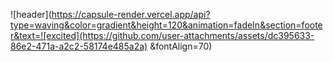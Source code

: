 ![header](https://capsule-render.vercel.app/api?type=waving&color=gradient&height=120&animation=fadeIn&section=footer&text=![excited](https://github.com/user-attachments/assets/dc395633-86e2-471a-a2c2-58174e485a2a)
&fontAlign=70)
<!--
**miiiingi/miiiingi** is a ✨ _special_ ✨ repository because its `README.md` (this file) appears on your GitHub profile.

Here are some ideas to get you started:

- 🔭 I’m currently working on ...
- 🌱 I’m currently learning ...
- 👯 I’m looking to collaborate on ...
- 🤔 I’m looking for help with ...
- 💬 Ask me about ...
- 📫 How to reach me: ...
- 😄 Pronouns: ...
- ⚡ Fun fact: ...
-->
